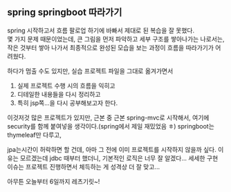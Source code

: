 ## spring springboot 따라가기

spring 시작하고서 흐름 팔로업 하기에 바빠서 제대로 된 복습을 잘 못했다.  
몇 가지 문제 때문이었는데, 큰 그림을 먼저 파악하고 세부 구조를 쌓아나가는 나로서는,  
작은 것부터 쌓아 나가서 최종적으로 완성된 모습을 보는 과정이 흐름을 따라가기가 어려웠다.  
  
하다가 멈출 수도 있지만, 실습 프로젝트 파일을 그대로 옮겨가면서
1. 실제 프로젝트 수행 시의 흐름을 익히고
2. 디테일한 내용들을 다시 정리하고
3. 특히 jsp쪽...을 다시 공부해보고자 한다.

이것저것 많은 프로젝트가 있지만, 근본 중 근본 spring-mvc로 시작해서,
여기에 security를 함께 붙여넣을 생각이다.(spring에서 제일 재밌었음 ㅎ)
springboot는 thymeleaf만 다루고,

jpa는시간이 허락하면 할 건데, 아마 그 전에 이미 프로젝트를 시작하지 않을까 싶다.
이유는 모르겠는데 jdbc 때부터 했더니, 기본적인 로직은 너무 잘 알겠다... 세세한 구현 이슈는 프로젝트 진행하면서 체득하는 게 성격상 더 잘 맞고...

아무튼 오늘부터 6일까지 레츠기릿~!
